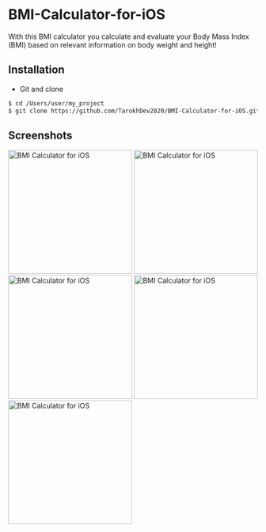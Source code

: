 # BMI-Calculator-for-iOS
With this BMI calculator you calculate and evaluate your Body Mass Index (BMI) based on relevant information on body weight and height!

## Installation ##
* Git and clone <br/>
```bash
$ cd /Users/user/my_project
$ git clone https://github.com/TarokhDev2020/BMI-Calculator-for-iOS.git
```

## Screenshots ##
<img src="https://user-images.githubusercontent.com/72879576/96346348-31252480-10a8-11eb-820a-d286dd5c53e6.png" alt="BMI Calculator for iOS" width="250"/>
<img src="https://user-images.githubusercontent.com/72879576/96346354-38e4c900-10a8-11eb-853c-b42f79fe3c6c.png" alt="BMI Calculator for iOS" width="250"/>
<img src="https://user-images.githubusercontent.com/72879576/96346359-3e421380-10a8-11eb-8fd4-f5cb4c73bd10.png" alt="BMI Calculator for iOS" width="250"/>
<img src="https://user-images.githubusercontent.com/72879576/96346363-4601b800-10a8-11eb-99d5-5b420757255d.png" alt="BMI Calculator for iOS" width="250"/>
<img src="https://user-images.githubusercontent.com/72879576/96346373-5023b680-10a8-11eb-8c2b-436c67ad0796.png" alt="BMI Calculator for iOS" width="250"/>
